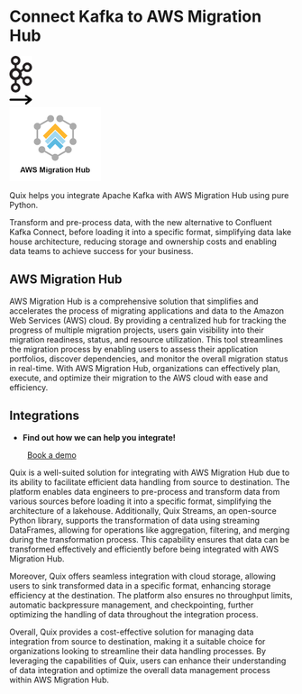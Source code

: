 # Connect Kafka to AWS Migration Hub

<div class="connect-images cards blog-grid-card" markdown>
<div>
<img src="../images/kafka_logo.png" width="40px" />
</div>
<div>
<img src="../images/arrow.svg" width="40px" />
</div>
<div>
<img src="./images/aws-migration-hub_1.jpg" />
</div>
</div>

Quix helps you integrate Apache Kafka with AWS Migration Hub using pure Python.

Transform and pre-process data, with the new alternative to Confluent Kafka Connect, before loading it into a specific format, simplifying data lake house architecture, reducing storage and ownership costs and enabling data teams to achieve success for your business.

## AWS Migration Hub

AWS Migration Hub is a comprehensive solution that simplifies and accelerates the process of migrating applications and data to the Amazon Web Services (AWS) cloud. By providing a centralized hub for tracking the progress of multiple migration projects, users gain visibility into their migration readiness, status, and resource utilization. This tool streamlines the migration process by enabling users to assess their application portfolios, discover dependencies, and monitor the overall migration status in real-time. With AWS Migration Hub, organizations can effectively plan, execute, and optimize their migration to the AWS cloud with ease and efficiency.

## Integrations

<div class="grid cards" markdown>

- __Find out how we can help you integrate!__

    <a class="md-button md-button--primary" href="https://share.hsforms.com/1iW0TmZzKQMChk0lxd_tGiw4yjw2?__hstc=175542013.2303933fbd746c0ac86d9ccbe9bc9100.1728383268831.1729603416735.1729620918855.31&__hssc=175542013.1.1729620918855&__hsfp=2132701734" target="_blank" style="margin:.5rem;">Book a demo</a>

</div>


Quix is a well-suited solution for integrating with AWS Migration Hub due to its ability to facilitate efficient data handling from source to destination. The platform enables data engineers to pre-process and transform data from various sources before loading it into a specific format, simplifying the architecture of a lakehouse. Additionally, Quix Streams, an open-source Python library, supports the transformation of data using streaming DataFrames, allowing for operations like aggregation, filtering, and merging during the transformation process. This capability ensures that data can be transformed effectively and efficiently before being integrated with AWS Migration Hub.

Moreover, Quix offers seamless integration with cloud storage, allowing users to sink transformed data in a specific format, enhancing storage efficiency at the destination. The platform also ensures no throughput limits, automatic backpressure management, and checkpointing, further optimizing the handling of data throughout the integration process.

Overall, Quix provides a cost-effective solution for managing data integration from source to destination, making it a suitable choice for organizations looking to streamline their data handling processes. By leveraging the capabilities of Quix, users can enhance their understanding of data integration and optimize the overall data management process within AWS Migration Hub.


